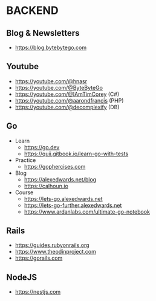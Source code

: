 # BACKEND

## Blog & Newsletters

- https://blog.bytebytego.com

## Youtube

- https://youtube.com/@hnasr
- https://youtube.com/@ByteByteGo
- https://youtube.com/@IAmTimCorey (C#)
- https://youtube.com/@aarondfrancis (PHP)
- https://youtube.com/@decomplexify (DB)

## Go

- Learn
  - https://go.dev
  - https://quii.gitbook.io/learn-go-with-tests
- Practice
  - https://gophercises.com
- Blog
  - https://alexedwards.net/blog
  - https://calhoun.io
- Course
  - https://lets-go.alexedwards.net
  - https://lets-go-further.alexedwards.net
  - https://www.ardanlabs.com/ultimate-go-notebook

## Rails

- https://guides.rubyonrails.org
- https://www.theodinproject.com
- https://gorails.com

## NodeJS

- https://nestjs.com
